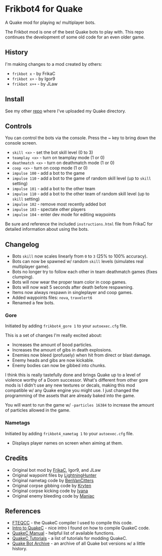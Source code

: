 # Frikbot4 for Quake

A Quake mod for playing w/ multiplayer bots.

The Frikbot mod is one of the best Quake bots to play with.  This repo continues the development of some old code for an even older game.

## History

I'm making changes to a mod created by others:

- ``frikbot x`` - by FrikaC
- ``frikbot x+`` - by Igor9
- ``frikbot x++`` - by JLaw

## Install

See my other [repo](https://github.com/whipowill/quake-dir) where I've uploaded my Quake directory.

## Controls

You can control the bots via the console.  Press the ~ key to bring down the console screen.

- ``skill <x>`` - set the bot skill level (0 to 3)
- ``teamplay <x>`` - turn on teamplay mode (1 or 0)
- ``deathmatch <x>`` - turn on deathmatch mode (1 or 0)
- ``coop <x>`` - turn on coop mode (1 or 0)
- ``impulse 100`` - add a bot to the game
- ``impulse 110`` - add a bot to the game of random skill level (up to ``skill`` setting)
- ``impulse 101`` - add a bot to the other team
- ``impulse 110`` - add a bot to the other team of random skill level (up to ``skill`` setting)
- ``impulse 102`` - remove most recently added bot
- ``impulse 103`` - spectate other players
- ``impulse 104`` - enter dev mode for editing waypoints

Be sure and reference the included ``instructions.html`` file from FrikaC for detailed information about using the bots.

## Changelog

- Bots ``skill`` now scales linearly from ``0`` to ``3`` (25% to 100% accuracy).
- Bots can now be spawned w/ random ``skill`` levels (simulates real multiplayer game).
- Bots no longer try to follow each other in team deathmatch games (fixes clumping).
- Bots will now wear the proper team color in coop games.
- Bots will now wait 5 seconds after death before respawning.
- Items now always respawn in singleplayer and coop games.
- Added waypoints files: ``nova``, ``travelert6``
- Renamed a few bots.

### Gore

Initiated by adding ``frikbot4_gore 1`` to your ``autoexec.cfg`` file.

This is a set of changes I'm really excited about:

- Increases the amount of bood particles.
- Increases the amount of gibs in death explosions.
- Enemies now bleed (profusely) when hit from direct or blast damage.
- Enemy heads and gibs are now kickable.
- Enemy bodies can now be gibbed into chunks.

I think this is really tastefully done and brings Quake up to a level of violence worthy of a Doom successor.  What's different from other gore mods is I didn't use any new textures or decals, making this mod compatible w/ any Quake engine you might use.  I just changed the programming of the assets that are already baked into the game.

You will want to run the game w/ ``-particles 16384`` to increase the amount of particles allowed in the game.

### Nametags

Initiated by adding ``frikbot4_nametag 1`` to your ``autoexec.cfg`` file.

- Displays player names on screen when aiming at them.

## Credits

- Original bot mod by [FrikaC](https://www.moddb.com/mods/frikbot-x), Igor9, and JLaw
- Original waypoint files by [LightningHunter](https://www.celephais.net/board/view_thread.php?id=60404)
- Original nametag code by [BenVanCitters](https://gist.github.com/BenVanCitters/a157f58e906bf00adc39a484cbcee12f)
- Original corpse gibbing code by [Kryten](https://www.insideqc.com/qctut/qctut-33.shtml)
- Original corpse kicking code by [Ivana](http://www.insideqc.com/qctut/lesson-52.shtml)
- Original enemy bleeding code by [Maniac](https://www.insideqc.com/qctut/qctut-47.shtml)

## References

- [FTEQCC](https://www.fteqcc.org/) - the QuakeC compiler I used to compile this code.
- [Intro to QuakeC](https://codedocs.org/what-is/quakec) - nice intro I found on how to compile QuakeC code.
- [QuakeC Manual](http://www.cataboligne.org/extra/qcmanual.html#Names) - helpful list of available functions.
- [QuakeC Tutorials](https://quakewiki.org/wiki/QuakeC_tutorials) - a list of tutorials for modding QuakeC.
- [Quake Bot Archive](https://github.com/Jason2Brownlee/QuakeBotArchive) - an archive of all Quake bot versions w/ a little history.
